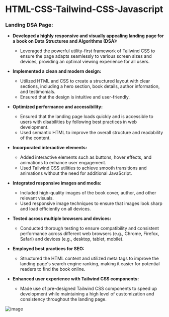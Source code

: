 # HTML-CSS-Tailwind-CSS-Javascript

### Landing DSA Page:

- **Developed a highly responsive and visually appealing landing page for a book on Data Structures and Algorithms (DSA):**
  - Leveraged the powerful utility-first framework of Tailwind CSS to ensure the page adapts seamlessly to various screen sizes and devices, providing an optimal viewing experience for all users.

- **Implemented a clean and modern design:**
  - Utilized HTML and CSS to create a structured layout with clear sections, including a hero section, book details, author information, and testimonials.
  - Ensured that the design is intuitive and user-friendly.

- **Optimized performance and accessibility:**
  - Ensured that the landing page loads quickly and is accessible to users with disabilities by following best practices in web development.
  - Used semantic HTML to improve the overall structure and readability of the content.

- **Incorporated interactive elements:**
  - Added interactive elements such as buttons, hover effects, and animations to enhance user engagement.
  - Used Tailwind CSS utilities to achieve smooth transitions and animations without the need for additional JavaScript.

- **Integrated responsive images and media:**
  - Included high-quality images of the book cover, author, and other relevant visuals.
  - Used responsive image techniques to ensure that images look sharp and load efficiently on all devices.

- **Tested across multiple browsers and devices:**
  - Conducted thorough testing to ensure compatibility and consistent performance across different web browsers (e.g., Chrome, Firefox, Safari) and devices (e.g., desktop, tablet, mobile).

- **Employed best practices for SEO:**
  - Structured the HTML content and utilized meta tags to improve the landing page's search engine ranking, making it easier for potential readers to find the book online.

- **Enhanced user experience with Tailwind CSS components:**
  - Made use of pre-designed Tailwind CSS components to speed up development while maintaining a high level of customization and consistency throughout the landing page.

![image](https://github.com/user-attachments/assets/cb3baa14-d7d5-496e-ac15-9f5f851915ae)

